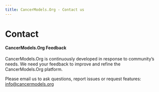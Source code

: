 ```yaml
---
title: CancerModels.Org - Contact us
---
```


# Contact

#### CancerModels.Org Feedback

CancerModels.Org is continuously developed in response to community’s needs. We need your feedback to improve and refine the CancerModels.Org platform.

Please email us to ask questions, report issues or request features:  [info@cancermodels.org](mailto:info@cancermodels.org?subject=PDCM%20Finder%20general%20inquiry)
